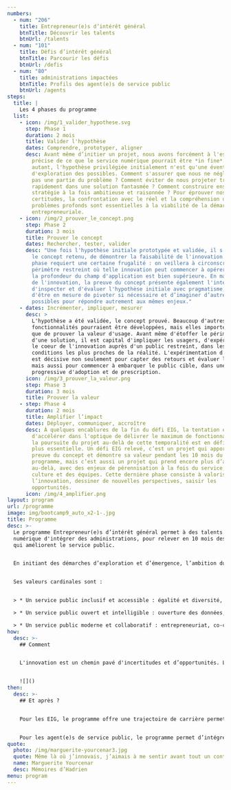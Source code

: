 ```yaml
---
numbers:
  - num: "206"
    title: Entrepreneur(e)s d’intérêt général
    btnTitle: Découvrir les talents
    btnUrl: /talents
  - num: "101"
    title: Défis d’intérêt général
    btnTitle: Parcourir les défis
    btnUrl: /defis
  - num: "80"
    title: administrations impactées
    btnTitle: Profils des agent(e)s de service public
    btnUrl: /agents
steps:
  title: |
    Les 4 phases du programme
  list:
    - icon: /img/1_valider_hypothese.svg
      step: Phase 1
      duration: 2 mois
      title: Valider l'hypothèse
      dates: Comprendre, prototyper, aligner
      desc: Avant même d’initier un projet, nous avons forcément à l'esprit une idée
        précise de ce que le service numérique pourrait être *in fine*. Pour
        autant, l'hypothèse privilégiée initialement n'est qu'une éventualité
        d'exploration des possibles. Comment s'assurer que nous ne négligeons
        pas une partie du problème ? Comment éviter de nous projeter trop
        rapidement dans une solution fantasmée ? Comment construire ensemble une
        stratégie à la fois ambitieuse et raisonnée ? Pour éprouver nos
        certitudes, la confrontation avec le réel et la compréhension des
        problèmes profonds sont essentielles à la viabilité de la démarche
        entrepreneuriale.
    - icon: /img/2_prouver_le_concept.png
      step: Phase 2
      duration: 3 mois
      title: Prouver le concept
      dates: Rechercher, tester, valider
      desc: "Une fois l'hypothèse initiale prototypée et validée, il s'agit de prouver
        le concept retenu, de démontrer la faisabilité de l'innovation. Cette
        phase requiert une certaine frugalité : on veillera à circonscrire un
        périmètre restreint où telle innovation peut commencer à opérer, même si
        la profondeur du champ d'application est bien supérieure. En management
        de l'innovation, la preuve du concept présente également l'intérêt
        d'inspecter et d'évaluer l'hypothèse initiale avec pragmatisme, afin
        d'être en mesure de pivoter si nécessaire et d’imaginer d’autres
        possibles pour répondre autrement aux mêmes enjeux."
    - dates: Incrémenter, impliquer, mesurer
      desc: >
        L'hypothèse a été validée, le concept prouvé. Beaucoup d'autres
        fonctionnalités pourraient être développées, mais elles importent moins
        que de prouver la valeur d'usage. Avant même d'étoffer le périmètre
        d'une solution, il est capital d'impliquer les usagers, d'expérimenter
        le coeur de l'innovation auprès d'un public restreint, dans les
        conditions les plus proches de la réalité. L'expérimentation d'un pilote
        est décisive non seulement pour capter des retours et évaluer l’impact,
        mais aussi pour commencer à embarquer le public cible, dans une logique
        progressive d'adoption et de prescription.
      icon: /img/3_prouver_la_valeur.png
      step: Phase 3
      duration: 3 mois
      title: Prouver la valeur
    - step: Phase 4
      duration: 2 mois
      title: Amplifier l’impact
      dates: Déployer, communiquer, accroître
      desc: À quelques encablures de la fin du défi EIG, la tentation est forte
        d'accélérer dans l'optique de délivrer le maximum de fonctionnalités. Or
        la poursuite du projet au-delà de cette temporalité est en définitive
        plus essentielle. Un défi EIG relevé, c’est un projet qui apporte la
        preuve du concept et démontre sa valeur pendant les 10 mois du
        programme, mais c’est aussi un projet qui prend encore plus d’ampleur
        au-delà, avec des enjeux de pérennisation à la fois du service, de la
        culture et des équipes. Cette dernière phase consiste à valoriser
        l’innovation, dessiner de nouvelles perspectives, saisir les
        opportunités.
      icon: /img/4_amplifier.png
layout: program
url: /programme
image: img/bootcamp9_auto_x2-1-.jpg
title: Programme
desc: >-
  Le programme Entrepreneur(e)s d’intérêt général permet à des talents du
  numérique d'intégrer des administrations, pour relever en 10 mois des défis
  qui améliorent le service public.


  En initiant des démarches d’exploration et d’émergence, l’ambition du programme est de développer une administration plus entrepreneuriale, tant dans ses méthodes que sa culture de travail. Les EIG adaptent leur trajectoire au contexte et aux enjeux : le chemin d'innovation suit une ligne de crête entre la stratégie et le terrain, en visant une incrémentation pérenne de la valeur. 


  Ses valeurs cardinales sont :


  > * Un service public inclusif et accessible : égalité et diversité, accessibilité numérique

  > * Un service public ouvert et intelligible : ouverture des données, logiciel libre, explicabilité des algorithmes

  > * Un service public moderne et collaboratif : entrepreneuriat, co-construction
how:
  desc: >-
    ## Comment


    L'innovation est un chemin pavé d'incertitudes et d’opportunités. Le programme EIG vous propose un cadre d’accompagnement en 4 phases pour faciliter la relève des défis. Avec le concours des expert(e)s de la DINUM, les coachs fournissent un appui méthodologique et une expertise entrepreneuriale tout au long des 10 mois.


    ![]()
then:
  desc: >-
    ## Et après ?


    Pour les EIG, le programme offre une trajectoire de carrière permettant de mettre leurs compétences au service de l'intérêt général. Après 10 mois d'immersion au coeur des métiers de l'administration, **60% des EIG choisissent de rester dans le secteur public**.


    Pour les agent(e)s de service public, le programme permet d’intégrer des talents durablement dans leurs services, au-delà de la dynamique entrepreneuriale initiée en 10 mois. 90% des défis relevés lors du programme perdurent ensuite dans les administrations qui les ont menés.
quote:
  photo: /img/marguerite-yourcenar3.jpg
  quote: Même là où j’innovais, j’aimais à me sentir avant tout un continuateur.
  name: Marguerite Yourcenar
  desc: Mémoires d’Hadrien
menu: program
---
```

